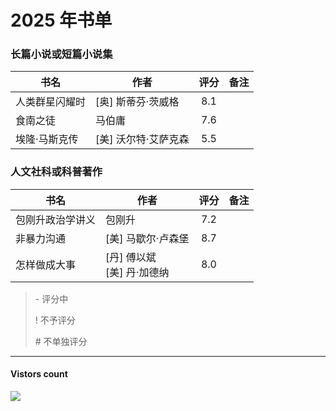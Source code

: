 # 2025 年书单

### 长篇小说或短篇小说集
| 书名 | 作者 | 评分 | 备注 |
| --- | --- | :---: | --- |
| 人类群星闪耀时 | [奥] 斯蒂芬·茨威格 | 8.1 | |
| 食南之徒 | 马伯庸 | 7.6 | |
| 埃隆·马斯克传 | [美] 沃尔特·艾萨克森 | 5.5 | |


### 人文社科或科普著作
| 书名 | 作者 | 评分 | 备注 |
| --- | --- | :---: | --- |
| 包刚升政治学讲义 | 包刚升 | 7.2 | |
| 非暴力沟通 | [美] 马歇尔·卢森堡 | 8.7 | |
| 怎样做成大事 | [丹] 傅以斌<br />[美] 丹·加德纳 | 8.0 | |


> 
> \- 评分中
> 
> \! 不予评分
>
> \# 不单独评分

-------------
#### Vistors count
<img src="https://profile-counter.glitch.me/chuxiaonan/count.svg" />
